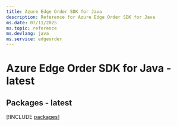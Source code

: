 ```yaml
---
title: Azure Edge Order SDK for Java
description: Reference for Azure Edge Order SDK for Java
ms.date: 07/11/2025
ms.topic: reference
ms.devlang: java
ms.service: edgeorder
---
```

# Azure Edge Order SDK for Java - latest
## Packages - latest
[!INCLUDE [packages](edge-order-index.md)]